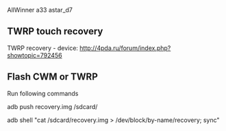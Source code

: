 AllWinner a33 astar_d7

TWRP touch recovery
-------------

TWRP recovery - device: http://4pda.ru/forum/index.php?showtopic=792456


Flash CWM or TWRP
---------

Run following commands

adb push recovery.img /sdcard/

adb shell "cat /sdcard/recovery.img > /dev/block/by-name/recovery; sync"
